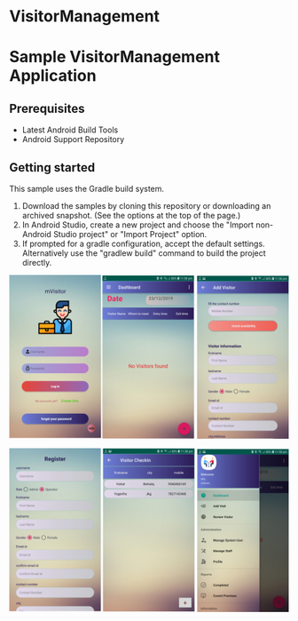 # VisitorManagement
Sample VisitorManagement Application
=====================================================


Prerequisites
--------------

- Latest Android Build Tools
- Android Support Repository

Getting started
---------------

This sample uses the Gradle build system.

1. Download the samples by cloning this repository or downloading an archived
  snapshot. (See the options at the top of the page.)
1. In Android Studio, create a new project and choose the "Import non-Android Studio project" or
  "Import Project" option.
1. If prompted for a gradle configuration, accept the default settings.
  Alternatively use the "gradlew build" command to build the project directly.



![ScreenShot1](https://github.com/akashsin1996/VisitorManagement/blob/master/visitormanagementApp%20screenshot.png)

![ScreenShot2](https://github.com/akashsin1996/VisitorManagement/blob/master/visitormanagementApp%20screenshot2.png)

